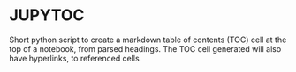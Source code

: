 # JUPYTOC

Short python script to create a markdown table of contents (TOC) cell at the top of a notebook, from parsed headings.
The TOC cell generated will also have hyperlinks, to referenced cells


